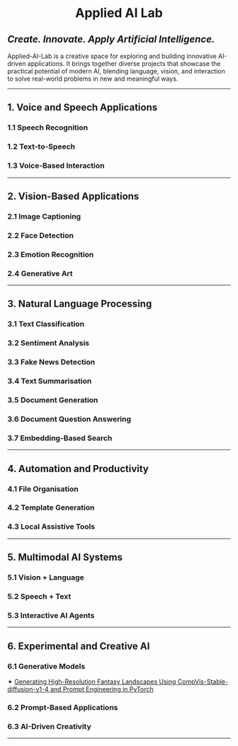 # <p align="center">Applied AI Lab</p>
## <i>Create. Innovate. Apply Artificial Intelligence.</i>

<p>
Applied-AI-Lab is a creative space for exploring and building innovative AI-driven applications. It brings together 
diverse projects that showcase the practical potential of modern AI, blending language, vision, and interaction to solve 
real-world problems in new and meaningful ways.
</p>

---

## 1. Voice and Speech Applications

### 1.1 Speech Recognition

### 1.2 Text-to-Speech

### 1.3 Voice-Based Interaction

---

## 2. Vision-Based Applications

### 2.1 Image Captioning

### 2.2 Face Detection

### 2.3 Emotion Recognition

### 2.4 Generative Art

---

## 3. Natural Language Processing

### 3.1 Text Classification

### 3.2 Sentiment Analysis

### 3.3 Fake News Detection

### 3.4 Text Summarisation

### 3.5 Document Generation

### 3.6 Document Question Answering

### 3.7 Embedding-Based Search

---

## 4. Automation and Productivity

### 4.1 File Organisation

### 4.2 Template Generation

### 4.3 Local Assistive Tools

---

## 5. Multimodal AI Systems

### 5.1 Vision + Language

### 5.2 Speech + Text

### 5.3 Interactive AI Agents

---

## 6. Experimental and Creative AI

### 6.1 Generative Models
✦ [Generating High-Resolution Fantasy Landscapes Using CompVis-Stable-diffusion-v1-4 and Prompt Engineering in PyTorch](Python%20Scripts/Generating%20High-Resolution%20Fantasy%20Landscapes%20Using%20CompVis%20Stable-diffusion-v1-4%20and%20Prompt%20Engineering%20in%20PyTorch.ipynb)<br />

### 6.2 Prompt-Based Applications

### 6.3 AI-Driven Creativity

---
